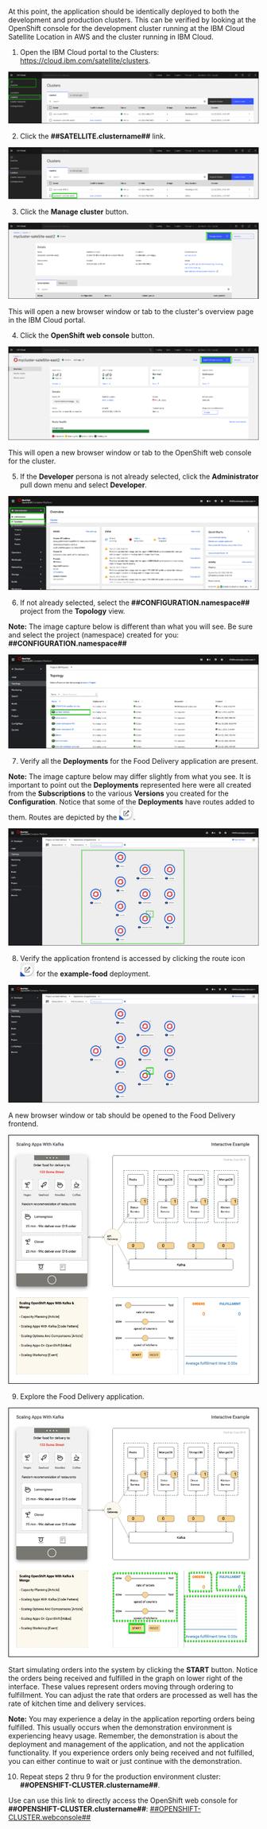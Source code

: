 At this point, the application should be identically deployed to both the development and production clusters. This can be verified by looking at the OpenShift console for the development cluster running at the IBM Cloud Satellite Location in AWS and the cluster running in IBM Cloud.

1.  Open the IBM Cloud portal to the Clusters: <a href="https://cloud.ibm.com/satellite/clusters" target="_blank">https://cloud.ibm.com/satellite/clusters</a>.

![](_attachments/ClustersList.png)

2. Click the **##SATELLITE.clustername##** link.

![](_attachments/ClustersList-AWS.png)

3. Click the **Manage cluster** button.

![](_attachments/Cluster-AWS.png)

This will open a new browser window or tab to the cluster's overview page in the IBM Cloud portal.

4. Click the **OpenShift web console** button.

![](_attachments/ClusterOverview-AWS.png)

This will open a new browser window or tab to the OpenShift web console for the cluster.

5. If the **Developer** persona is not already selected, click the **Administrator** pull down menu and select **Developer**.

![](_attachments/OS-AdminPulldown.png)

6. If not already selected, select the **##CONFIGURATION.namespace##** project from the **Topology** view.

**Note:** The image capture below is different than what you will see. Be sure and select the project (namespace) created for you: **##CONFIGURATION.namespace##**

![](_attachments/OS-SelectProject.png)

7. Verify all the **Deployments** for the Food Delivery application are present.

**Note:** The image capture below may differ slightly from what you see. It is important to point out the **Deployments** represented here were all created from the **Subscriptions** to the various **Versions** you created for the **Configuration**. Notice that some of the **Deployments** have routes added to them. Routes are depicted by the ![](_attachments/routeIcon.png). 

![](_attachments/OS-FD-Deployments.png)

8. Verify the application frontend is accessed by clicking the route icon ![](_attachments/routeIcon.png) for the **example-food** deployment.

![](_attachments/OS-FD-Deployments2.png)

A new browser window or tab should be opened to the Food Delivery frontend.

![](_attachments/OS-FD-FrontEnd-Application.png)

9. Explore the Food Delivery application.

![](_attachments/OS-FD-FrontEnd-Application2.png)

Start simulating orders into the system by clicking the **START** button. Notice the orders being received and fulfilled in the graph on lower right of the interface. These values represent orders moving through ordering to fulfillment. You can adjust the rate that orders are processed as well has the rate of kitchen time and delivery services.

**Note:** You may experience a delay in the application reporting orders being fulfilled.  This usually occurs when the demonstration environment is experiencing heavy usage. Remember, the demonstration is about the deployment and management of the application, and not the application functionality. If you experience orders only being received and not fulfilled, you can either continue to wait or just continue with the demonstration.

10. Repeat steps 2 thru 9 for the production environment cluster: **##OPENSHIFT-CLUSTER.clustername##**. 

Use can use this link to directly access the OpenShift web console for **##OPENSHIFT-CLUSTER.clustername##**: <a href="##OPENSHIFT-CLUSTER.webconsole##" target="_blank">##OPENSHIFT-CLUSTER.webconsole##</a>
